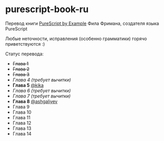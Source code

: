 # purescript-book-ru

Перевод книги [PureScript by Example](https://leanpub.com/purescript/read) Фила Фримана, создателя языка PureScript

Любые неточности, исправления (особенно грамматики) горячо приветствуются :)

Статус перевода:

- ~~Глава 1~~
- ~~Глава 2~~
- ~~Глава 3~~
- _Глава 4_  _(требует вычитки)_
- __Глава 5__  [@kika](https://github.com/kika)
- _Глава 6_ _(требует вычитки)_
- _Глава 7_ _(требует вычитки)_
- __Глава 8__  [@ashgaliyev](https://github.com/ashgaliyev)
- Глава 9
- Глава 10
- Глава 11
- Глава 12
- Глава 13
- Глава 14
